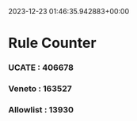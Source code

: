 2023-12-23 01:46:35.942883+00:00
# Rule Counter 
 ### UCATE : 406678

 ### Veneto : 163527

 ### Allowlist : 13930